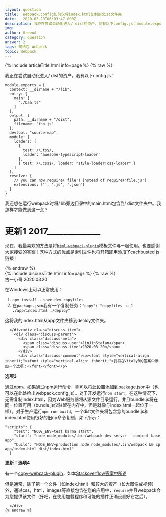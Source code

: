 ```yaml
---
layout: question
title:  Webpack.config如何仅将index.html复制到dist文件夹
date:   2020-03-20T06:03:47.000Z
description: 我正在尝试自动化进入/ dist的资产。我有以下config.js：module.exports = {  context  __dirname +...
img: 
author: GreenA
category: question
answer: 2
tags: 网络包 Webpack
topic: Webpack
---
```

<div class="article-root">
  <div class="article">
    {% include articleTitle.html info=page %}
    {% raw %}
    <div class="article-content"><p><font style="vertical-align: inherit;"><font style="vertical-align: inherit;">我正在尝试自动化进入/ dist的资产。</font><font style="vertical-align: inherit;">我有以下config.js：</font></font></p>

<pre><code>module.exports = {<font></font>
  context: __dirname + "/lib",<font></font>
  entry: {<font></font>
    main: [<font></font>
      "./baa.ts"<font></font>
    ]<font></font>
  },<font></font>
  output: {<font></font>
    path: __dirname + "/dist",<font></font>
    filename: "foo.js"<font></font>
  },<font></font>
  devtool: "source-map",<font></font>
  module: {<font></font>
    loaders: [<font></font>
      {<font></font>
        test: /\.ts$/,<font></font>
        loader: 'awesome-typescript-loader'<font></font>
      },<font></font>
      { test: /\.css$/, loader: "style-loader!css-loader" }<font></font>
    ]<font></font>
  },<font></font>
  resolve: {<font></font>
    // you can now require('file') instead of require('file.js')<font></font>
    extensions: ['', '.js', '.json']<font></font>
  }<font></font>
}<font></font>
</code></pre>

<p><font style="vertical-align: inherit;"><font style="vertical-align: inherit;">我还想在运行webpack时将/ lib旁边目录中的main.html包含到/ dist文件夹中。</font><font style="vertical-align: inherit;">我怎样才能做到这一点？</font></font></p>

<h1><font style="vertical-align: inherit;"><font style="vertical-align: inherit;">更新1 2017_____________</font></font></h1>

<p><font style="vertical-align: inherit;"><font style="vertical-align: inherit;">现在，我最喜欢的方法是将</font></font><a href="https://github.com/jantimon/html-webpack-plugin" rel="noreferrer"><code>html-webpack-plugin</code></a><font style="vertical-align: inherit;"><font style="vertical-align: inherit;">模板文件与</font><font style="vertical-align: inherit;">一起使用</font><font style="vertical-align: inherit;">。</font><font style="vertical-align: inherit;">也要感谢大家接受的答案！</font><font style="vertical-align: inherit;">这种方式的优点是索引文件也将开箱即用添加了cachbusted js链接！</font></font></p></div>
    {% endraw %}
  </div>

  <div class="discuss-wrapper">
    {% include discussTitle.html info=page %}
    {% raw %}
    <div class="discuss-item">
        <div class="discuss-parent">
          <div class="discuss-meta">
            <span class="discuss-user">古一小哥</span>
            <span class="discuss-time">2020.03.20</span>
          </div>
          <div class="discuss-comment"><p><font style="vertical-align: inherit;"><font style="vertical-align: inherit;">在Windows上可以正常使用：</font></font></p>

<ol>
<li><code>npm install --save-dev copyfiles</code>   </li>
<li><font style="vertical-align: inherit;"><font style="vertical-align: inherit;">在</font></font><code>package.json</code><font style="vertical-align: inherit;"><font style="vertical-align: inherit;">我有一个复制任务：</font></font><code>"copy": "copyfiles -u 1 ./app/index.html ./deploy"</code></li>
</ol>

<p><font style="vertical-align: inherit;"><font style="vertical-align: inherit;">这将我的index.html从app文件夹移到deploy文件夹。</font></font></p></div>
        </div>
        
      </div><div class="discuss-item">
        <div class="discuss-parent">
          <div class="discuss-meta">
            <span class="discuss-user">JinJinStafan</span>
            <span class="discuss-time">2020.03.20</span>
          </div>
          <div class="discuss-comment"><p><font style="vertical-align: inherit;"><font style="vertical-align: inherit;">我将在VitalyB的答案中添加一个选项：</font></font></p>

<p><strong><font style="vertical-align: inherit;"><font style="vertical-align: inherit;">选项3</font></font></strong></p>

<p><font style="vertical-align: inherit;"><font style="vertical-align: inherit;">通过npm。</font><font style="vertical-align: inherit;">如果通过npm运行命令，则可以</font></font><a href="https://github.com/kentcdodds/webpack-angular/blob/finished/step9-source-map/package.json" rel="noreferrer"><font style="vertical-align: inherit;"><font style="vertical-align: inherit;">将此设置</font></font></a><font style="vertical-align: inherit;"><font style="vertical-align: inherit;">添加</font><font style="vertical-align: inherit;">到package.json中（也可以在此处检出webpack.config.js）。</font><font style="vertical-align: inherit;">对于开发运行</font></font><code>npm start</code><font style="vertical-align: inherit;"><font style="vertical-align: inherit;">，在这种情况下，无需复制index.html，因为Web服务器将从源文件目录运行，并且bundle.js将在同一位置可用（bundle.js仅驻留在内存中，但是就像与index.html一起位于一样）。</font><font style="vertical-align: inherit;">对于生产运行</font></font><code>npm run build</code><font style="vertical-align: inherit;"><font style="vertical-align: inherit;">，一个dist文件夹将包含您的bundle.js和index.html使用很好的旧cp命令复制，如下所示：</font></font></p>

<pre><code>"scripts": {<font></font>
    "test": "NODE_ENV=test karma start",<font></font>
    "start": "node node_modules/.bin/webpack-dev-server --content-base app",<font></font>
    "build": "NODE_ENV=production node node_modules/.bin/webpack &amp;&amp; cp app/index.html dist/index.html"<font></font>
  }<font></font>
</code></pre>

<p><strong><font style="vertical-align: inherit;"><font style="vertical-align: inherit;">更新：选项4</font></font></strong></p>

<p><font style="vertical-align: inherit;"><font style="vertical-align: inherit;">有一个</font></font><a href="https://www.npmjs.com/package/copy-webpack-plugin" rel="noreferrer"><font style="vertical-align: inherit;"><font style="vertical-align: inherit;">copy-webpack-plugin</font></font></a><font style="vertical-align: inherit;"><font style="vertical-align: inherit;">，如本</font></font><a href="https://stackoverflow.com/a/33374807/2420037"><font style="vertical-align: inherit;"><font style="vertical-align: inherit;">Stackoverflow答案中所述</font></font></a></p>

<p><font style="vertical-align: inherit;"><font style="vertical-align: inherit;">但是通常，除了第一个文件（如index.html）和较大的资产（如大图像或视频）外，通过css，html，images等直接包含在您的应用中，</font></font><code>require</code><font style="vertical-align: inherit;"><font style="vertical-align: inherit;">并且webpack会为您提供该文件（好吧，在使用加载程序和可能的插件正确设置好它之后）。</font></font></p></div>
        </div>
        
      </div>
    {% endraw %}
  </div>
<div>
